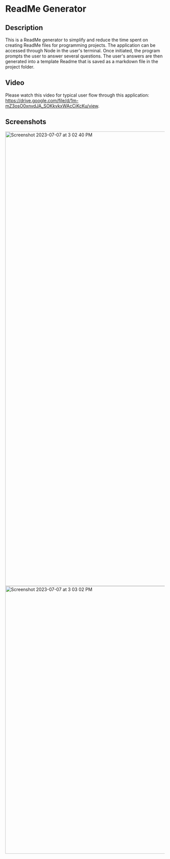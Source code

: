 # ReadMe Generator

## Description
This is a ReadMe generator to simplify and reduce the time spent on creating ReadMe files for programming projects. The application can be accessed through Node in the user's terminal. Once initiated, the program prompts the user to answer several questions. The user's answers are then generated into a template Readme that is saved as a markdown file in the project folder.

## Video
Please watch this video for typical user flow through this application: https://drive.google.com/file/d/1m-mZ3osO0xnvdJA_SOKkvkxWAcCiKcKu/view.

## Screenshots
<img width="1430" alt="Screenshot 2023-07-07 at 3 02 40 PM" src="https://github.com/smokhadar/readmeGenerator/assets/127573523/e1b98270-2a49-48f6-a21a-a70dd6588615">
<img width="842" alt="Screenshot 2023-07-07 at 3 03 02 PM" src="https://github.com/smokhadar/readmeGenerator/assets/127573523/fba7d573-884e-49ad-b2e0-f9fd1cfb6c51">

